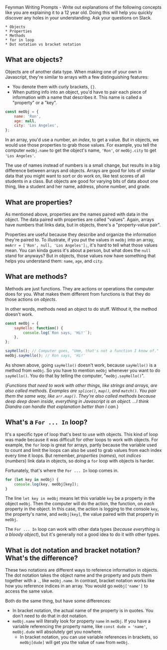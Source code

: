 Feynman Writing Prompts - Write out explanations of the following concepts like you are explaining it to a 12 year old.  Doing this will help you quickly discover any holes in your understanding.  Ask your questions on Slack.
		
	* Objects
	* Properties
	* Methods
	* for in loop
	* Dot notation vs bracket notation

## What are objects?

Objects are of another data type. When making one of your own in Javascript, they're  similar to arrays with a few distinguishing features:

* You denote them with curly brackets, `{}`.
* When putting info into an object, you'd have to pair each piece of information with a name that describes it. This name is called a "property" or a "key".

```js
const meObj = {
    name: 'Ron',
    age: null,
    city: 'Los Angeles',
};
```

In an array, you'd use a number, an *index*, to get a value. But in objects, we would use those properties to grab those values. For example, you tell the computer `meObj.name` to get the object's name, `'Ron'`, or `meObj.city` to get `'Los Angeles'`.

The use of names instead of numbers is a small change, but results in a big difference between arrays and objects. Arrays are good for lots of similar data that you might want to sort or do work on, like test scores of all students in a class. But objects are good for varying bits of data about one thing, like a student and her name, address, phone number, and grade.

## What are properties?

As mentioned above, properties are the names paired with data in the object. The data paired with properties are called "values". Again, arrays have numbers that links data, but in objects, there's a "property-value pair".

Properties are useful because they describe and organize the information they're paired to. To illustrate, if you put the values in `meObj` into an array, ` meArr = ['Ron', null, 'Los Angeles'];`, it's hard to tell what those values mean. You can kinda guess it's about a person, but what does the `null` stand for anyways? But in objects, those values now have something that helps you understand them: `name`, `age`, and `city`. 

## What are methods?

Methods are just functions. They are actions or operations the computer does for you. What makes them different from functions is that they do those actions on *objects*. 

In other words, methods need an object to do stuff. Without it, the method doesn't work. 

```js
const meObj = {
    sayHello: function() {
        console.log(`Ron says, 'Hi!'`);
    },
};

sayHello(); // Computer goes, "Umm, that's not a function I know of."
meObj.sayHello(); // Ron says, 'Hi!'
```

As shown above, going `sayHello()` doesn't work, because `sayHello()` is a method from `meObj`. So you have to mention `meObj` whenever you want to do `sayHello()`. You do that by telling the computer, "`meObj.sayHello()`".

(*Functions that need to work with other things, like strings and arrays, are also called methods. Examples are `splice()`, `map()`, and `match()`. You pair them the same way, like `arr.map()`. They're also called methods because deep deep down inside, everything in Javascript is an object. ...I think Diandra can handle that explanation better than I can.*)

## What's a `For ... In` loop?

It's a specific type of loop that's best to use with objects. This kind of loop was made because it was difficult for other loops to work with objects. For example, the `for` loop is great for arrays, partly because the variable used to count and limit the loops can also be used to grab values from each index every time it loops. But remember, *properties* (*names*), not *indices* (*numbers*) link data in objects, so doing a `for` loop with objects is harder.

Fortunately, that's where the `For ... In` loop comes in.

```js
for (let key in meObj) {
    console.log(key, meObj[key]);
}
```

The line `let key in meObj` means let this variable `key` be a property in the object `meObj`. Then the computer will do the action, the function, on *each* property in the object. In this case, the action is logging to the console `key`, the property's name, and `meObj[key]`, the value paired with that property in `meObj`.

The `For ... In` loop can work with other data types (*because everything is a bloody object*), but it's generally not a good idea to do it with other types.

## What is dot notation and bracket notation? What's the difference?

These two notations are different ways to reference information in objects. The dot notation takes the object name and the property and puts them together with a `.`, like `meObj.name`. In contrast, bracket notation works like how you reference indices in an array. You would go `meObj['name']` to access the same value.

Both do the same thing, but have some differences:
* In bracket notation, the actual name of the property is in quotes. You don't need to do that in dot notation.
* `meObj.name` will literally look for property `name` in `meObj`. If you have a variable referencing the property name, like `const dude = 'name'`, `meObj.dude` will absolutely get you nowhere. 
    * In bracket notation, you can use variable references in brackets, so `meObj[dude]` will get you the value of `name` from `meObj`.